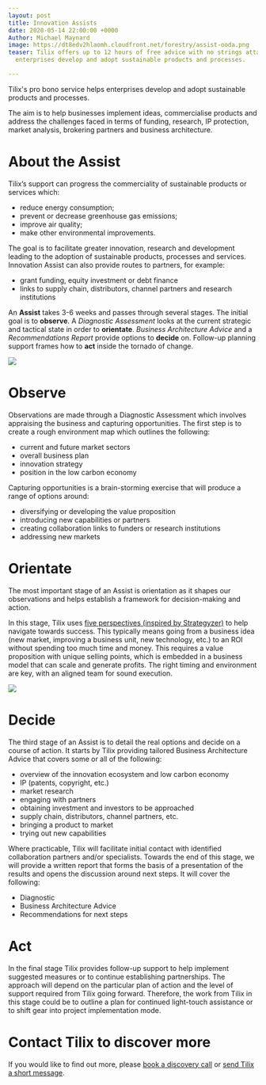 ```yaml
---
layout: post
title: Innovation Assists
date: 2020-05-14 22:00:00 +0000
Author: Michael Maynard
image: https://dt8edv2hlaomh.cloudfront.net/forestry/assist-ooda.png
teaser: Tilix offers up to 12 hours of free advice with no strings attached to help
  enterprises develop and adopt sustainable products and processes.

---
```

Tilix's pro bono service helps enterprises develop and adopt sustainable products and processes.

The aim is to help businesses implement ideas, commercialise products and address the challenges faced in terms of funding, research, IP protection, market analysis, brokering partners and business architecture.

# About the Assist

Tilix’s support can progress the commerciality of sustainable products or services which:

* reduce energy consumption;
* prevent or decrease greenhouse gas emissions;
* improve air quality;
* make other environmental improvements.

The goal is to facilitate greater innovation, research and development leading to the adoption of sustainable products, processes and services. Innovation Assist can also provide routes to partners, for example:

* grant funding, equity investment or debt finance
* links to supply chain, distributors, channel partners and research institutions

An **Assist** takes 3-6 weeks and passes through several stages. The initial goal is to **observe**. A _Diagnostic Assessment_ looks at the current strategic and tactical state in order to **orientate**. _Business Architecture Advice_ and a _Recommendations Report_ provide options to **decide** on. Follow-up planning support frames how to **act** inside the tornado of change.

![](https://dt8edv2hlaomh.cloudfront.net/forestry/assist-ooda.png)

# Observe

Observations are made through a Diagnostic Assessment which involves appraising the business and capturing opportunities. The first step is to create a rough environment map which outlines the following:

* current and future market sectors
* overall business plan
* innovation strategy
* position in the low carbon economy

Capturing opportunities is a brain-storming exercise that will produce a range of options around:

* diversifying or developing the value proposition
* introducing new capabilities or partners
* creating collaboration links to funders or research institutions
* addressing new markets

# Orientate

The most important stage of an Assist is orientation as it shapes our observations and helps establish a framework for decision-making and action.

In this stage, Tilix uses [five perspectives (inspired by Strategyzer)](https://www.strategyzer.com/blog/5-tools-for-new-business-success) to help navigate towards success. This typically means going from a business idea (new market, improving a business unit, new technology, etc.) to an ROI without spending too much time and money. This requires a value proposition with unique selling points, which is embedded in a business model that can scale and generate profits. The right timing and environment are key, with an aligned team for sound execution.

![](https://dt8edv2hlaomh.cloudfront.net/forestry/success.jpg)

# Decide

The third stage of an Assist is to detail the real options and decide on a course of action. It starts by Tilix providing tailored Business Architecture Advice that covers some or all of the following:

* overview of the innovation ecosystem and low carbon economy
* IP (patents, copyright, etc.)
* market research
* engaging with partners
* obtaining investment and investors to be approached
* supply chain, distributors, channel partners, etc.
* bringing a product to market
* trying out new capabilities

Where practicable, Tilix will facilitate initial contact with identified collaboration partners and/or specialists. Towards the end of this stage, we will provide a written report that forms the basis of a presentation of the results and opens the discussion around next steps. It will cover the following:

* Diagnostic
* Business Architecture Advice
* Recommendations for next steps

# Act

In the final stage Tilix provides follow-up support to help implement suggested measures or to continue establishing partnerships. The approach will depend on the particular plan of action and the level of support required from Tilix going forward. Therefore, the work from Tilix in this stage could be to outline a plan for continued light-touch assistance or to shift gear into project implementation mode.

# Contact Tilix to discover more

If you would like to find out more, please [book a discovery call](/meet/neil) or [send Tilix a short message](/contact).